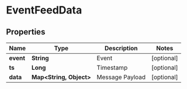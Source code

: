 
# EventFeedData

## Properties
Name | Type | Description | Notes
------------ | ------------- | ------------- | -------------
**event** | **String** | Event |  [optional]
**ts** | **Long** | Timestamp |  [optional]
**data** | **Map&lt;String, Object&gt;** | Message Payload |  [optional]



